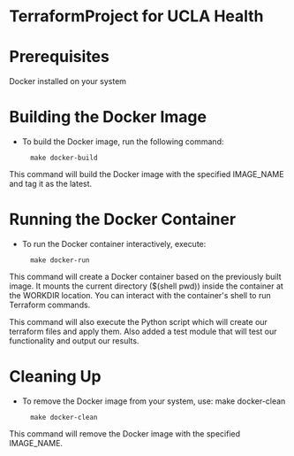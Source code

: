 # TerraformProject for UCLA Health

# Prerequisites
Docker installed on your system

# Building the Docker Image
- To build the Docker image, run the following command:

		make docker-build
This command will build the Docker image with the specified IMAGE_NAME and tag it as the latest.

# Running the Docker Container
- To run the Docker container interactively, execute:

		make docker-run
This command will create a Docker container based on the previously built image. It mounts the current directory ($(shell pwd)) inside the container at the WORKDIR location. You can interact with the container's shell to run Terraform commands.

This command will also execute the Python script which will create our terraform files and apply them. Also added a test module that will test our functionality and output our results.

# Cleaning Up
- To remove the Docker image from your system, use:
 make docker-clean

		make docker-clean
This command will remove the Docker image with the specified IMAGE_NAME.

